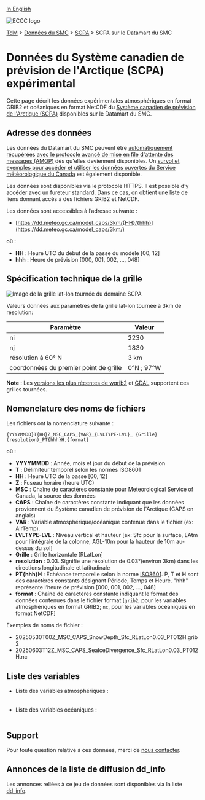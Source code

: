 [In English](readme_caps-datamart_en.md)

![ECCC logo](../../img_eccc-logo.png)

[TdM](../../readme_fr.md) > [Données du SMC](../readme_fr.md) > [SCPA](readme_caps_fr.md) > SCPA sur le Datamart du SMC

# Données du Système canadien de prévision de l'Arctique (SCPA) expérimental

Cette page décrit les données expérimentales atmosphériques en format GRIB2 et océaniques en format NetCDF du [Système canadien de prévision de l'Arctique (SCPA)](./readme_caps_fr.md) disponibles sur le Datamart du SMC.

## Adresse des données 

Les données du Datamart du SMC peuvent être [automatiquement récupérées avec le protocole avancé de mise en file d'attente des messages (AMQP)](../../msc-datamart/amqp_fr.md) dès qu'elles deviennent disponibles. Un [survol et exemples pour accéder et utiliser les données ouvertes du Service météorologique du Canada](../../usage/readme_fr.md) est également disponible.

Les données sont disponibles via le protocole HTTPS. Il est possible d’y accéder avec un fureteur standard. Dans ce cas, on obtient une liste de liens donnant accès à des fichiers GRIB2 et NetCDF.

Les données sont accessibles à l’adresse suivante :

* [https://dd.meteo.gc.ca/model_caps/3km/{HH}/{hhh}](https://dd.meteo.gc.ca/model_caps/3km/) 

où :

* __HH__ : Heure UTC du début de la passe du modèle [00, 12] 
* __hhh__ : Heure de prévision [000, 001, 002, ..., 048]

## Spécification technique de la grille

![Image de la grille lat-lon tournée du domaine SCPA](https://collaboration.cmc.ec.gc.ca/cmc/cmos/public_doc/msc-data/nwp_hrdps-north/grilleRLatLon_hrdps-north.png)

Valeurs données aux paramètres de la grille lat-lon tournée à 3km de résolution:

| Paramètre | Valeur |
| ------ | ------ |
| ni | 2230 |
| nj | 1830 | 
| résolution à 60° N | 3 km |
| coordonnées du premier point de grille | 0°N ; 97°W |

__Note__ : Les [versions les plus récentes de wgrib2](https://www.cpc.ncep.noaa.gov/products/wesley/wgrib2/update_2.0.8.html) et [GDAL](https://gdal.org/) supportent ces grilles tournées.

## Nomenclature des noms de fichiers 

Les fichiers ont la nomenclature suivante :

`{YYYYMMDD}T{HH}Z_MSC_CAPS_{VAR}_{LVLTYPE-LVL}_ {Grille}(resolution)_PT{hhh}H.{format}`

où :

* __YYYYMMDD__ : Année, mois et jour du début de la prévision
* __T__ : Délimiteur temporel selon les normes ISO8601
* __HH__ : Heure UTC de la passe [00, 12]
* __Z__ : Fuseau horaire (heure UTC)
* __MSC__ : Chaîne de caractères constante pour Meteorological Service of Canada, la source des données
* __CAPS__ : Chaîne de caractères constante indiquant que les données proviennent du Système canadien de prévision de l'Arctique (CAPS en anglais) 
* __VAR__ : Variable atmosphérique/océanique contenue dans le fichier (ex: AirTemp).
* __LVLTYPE-LVL__ : Niveau vertical et hauteur [ex: Sfc pour la surface, EAtm pour l’intégrale de la colonne, AGL-10m pour la hauteur de 10m au-dessus du sol]
* __Grille__ : Grille horizontale [RLatLon]
* __resolution__ : 0.03. Signifie une résolution de 0.03°(environ 3km) dans les directions longitudinale et latitudinale
* __PT{hhh}H__ : Echéance temporelle selon la norme [ISO8601](https://en.wikipedia.org/wiki/ISO_8601). P, T et H sont des caractères constants désignant Période, Temps et Heure. "hhh" représente l’heure de prévision [000, 001, 002, ..., 048]
* __format__ : Chaîne de caractères constante indiquant le format des données  contenues dans le fichier format [`grib2`, pour les variables atmosphériques en format GRIB2; `nc`, pour les variables océaniques en format NetCDF]

Exemples de noms de fichier : 

* 20250530T00Z_MSC_CAPS_SnowDepth_Sfc_RLatLon0.03_PT012H.grib2
* 20250603T12Z_MSC_CAPS_SeaIceDivergence_Sfc_RLatLon0.03_PT012H.nc

## Liste des variables

* Liste des variables atmosphériques :

<table id="csv-table" class="display"></table>

<link href="https://cdn.jsdelivr.net/npm/simple-datatables@latest/dist/style.css" rel="stylesheet" type="text/css">
<script src="https://cdn.jsdelivr.net/npm/simple-datatables@latest"></script>
<script src="../../../js/variables_datatable.js" type="text/javascript"></script>
<script>
  loadTable("csv-table", "../../../assets/csv/HRDPS-North_Variables-List_fr.csv");
</script>

* Liste des variables océaniques :

<table id="csv-table-netcdf" class="display"></table>

<link href="https://cdn.jsdelivr.net/npm/simple-datatables@latest/dist/style.css" rel="stylesheet" type="text/css">
<script src="https://cdn.jsdelivr.net/npm/simple-datatables@latest"></script>
<script src="../../../js/variables_datatable.js" type="text/javascript"></script>
<script>
  loadTable("csv-table-netcdf", "../../../assets/csv/RIOPS_Variables-List_fr.csv");
</script>

## Support

Pour toute question relative à ces données, merci de [nous contacter](https://meteo.gc.ca/mainmenu/contact_us_f.html).

## Annonces de la liste de diffusion dd_info 

Les annonces reliées à ce jeu de données sont disponibles via la liste [dd_info](https://comm.collab.science.gc.ca/mailman3/postorius/lists/dd_info/).

